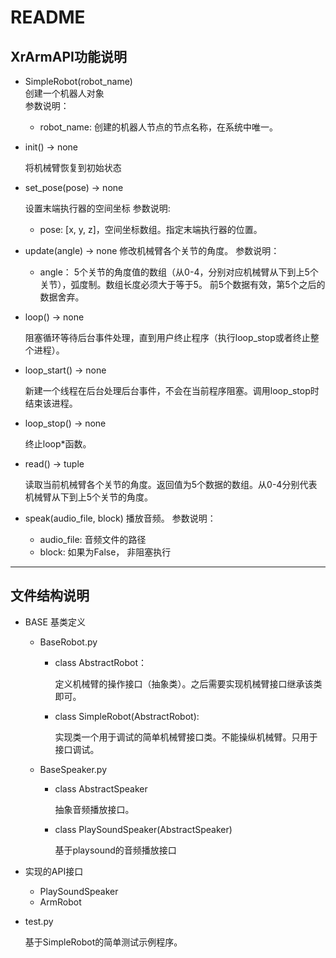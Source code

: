 # README

## XrArmAPI功能说明

- SimpleRobot(robot_name)<br>
创建一个机器人对象<br>
参数说明：
    - robot_name: 创建的机器人节点的节点名称，在系统中唯一。

- init() -> none

    将机械臂恢复到初始状态
- set_pose(pose) -> none

    设置末端执行器的空间坐标
    参数说明:
    - pose: [x, y, z]，空间坐标数组。指定末端执行器的位置。
- update(angle) -> none
    修改机械臂各个关节的角度。
    参数说明：
    - angle： 5个关节的角度值的数组（从0-4，分别对应机械臂从下到上5个关节），弧度制。数组长度必须大于等于5。
    前5个数据有效，第5个之后的数据舍弃。

- loop() -> none

    阻塞循环等待后台事件处理，直到用户终止程序（执行loop_stop或者终止整个进程）。
- loop_start() -> none

    新建一个线程在后台处理后台事件，不会在当前程序阻塞。调用loop_stop时结束该进程。
- loop_stop() -> none

    终止loop*函数。
- read() -> tuple

    读取当前机械臂各个关节的角度。返回值为5个数据的数组。从0-4分别代表机械臂从下到上5个关节的角度。
- speak(audio_file, block)
    播放音频。
    参数说明：
    - audio_file: 音频文件的路径
    - block: 如果为False， 非阻塞执行
    
---------
 
 ## 文件结构说明
 - BASE 基类定义
     - BaseRobot.py
     
        - class AbstractRobot：
        
            定义机械臂的操作接口（抽象类）。之后需要实现机械臂接口继承该类即可。
        - class SimpleRobot(AbstractRobot):
        
            实现类一个用于调试的简单机械臂接口类。不能操纵机械臂。只用于接口调试。
    
     - BaseSpeaker.py
        - class AbstractSpeaker
        
            抽象音频播放接口。
        - class PlaySoundSpeaker(AbstractSpeaker)
        
            基于playsound的音频播放接口
- 实现的API接口
    - PlaySoundSpeaker
    - ArmRobot
 - test.py
 
    基于SimpleRobot的简单测试示例程序。